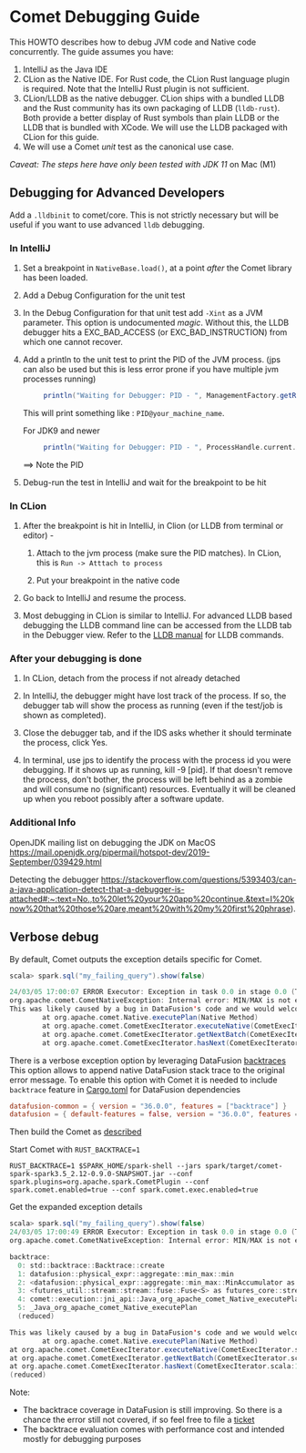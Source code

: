 <!--
Licensed to the Apache Software Foundation (ASF) under one
or more contributor license agreements.  See the NOTICE file
distributed with this work for additional information
regarding copyright ownership.  The ASF licenses this file
to you under the Apache License, Version 2.0 (the
"License"); you may not use this file except in compliance
with the License.  You may obtain a copy of the License at

  http://www.apache.org/licenses/LICENSE-2.0

Unless required by applicable law or agreed to in writing,
software distributed under the License is distributed on an
"AS IS" BASIS, WITHOUT WARRANTIES OR CONDITIONS OF ANY
KIND, either express or implied.  See the License for the
specific language governing permissions and limitations
under the License.
-->

# Comet Debugging Guide

This HOWTO describes how to debug JVM code and Native code concurrently. The guide assumes you have:

1. IntelliJ as the Java IDE
2. CLion as the Native IDE. For Rust code, the CLion Rust language plugin is required. Note that the
   IntelliJ Rust plugin is not sufficient.
3. CLion/LLDB as the native debugger. CLion ships with a bundled LLDB and the Rust community has
   its own packaging of LLDB (`lldb-rust`). Both provide a better display of Rust symbols than plain
   LLDB or the LLDB that is bundled with XCode. We will use the LLDB packaged with CLion for this guide.
4. We will use a Comet _unit_ test as the canonical use case.

_Caveat: The steps here have only been tested with JDK 11_ on Mac (M1)

## Debugging for Advanced Developers

Add a `.lldbinit` to comet/core. This is not strictly necessary but will be useful if you want to
use advanced `lldb` debugging.

### In IntelliJ

1. Set a breakpoint in `NativeBase.load()`, at a point _after_ the Comet library has been loaded.

1. Add a Debug Configuration for the unit test

1. In the Debug Configuration for that unit test add `-Xint` as a JVM parameter. This option is
   undocumented _magic_. Without this, the LLDB debugger hits a EXC_BAD_ACCESS (or EXC_BAD_INSTRUCTION) from
   which one cannot recover.

1. Add a println to the unit test to print the PID of the JVM process. (jps can also be used but this is less error prone if you have multiple jvm processes running)

   ```scala
        println("Waiting for Debugger: PID - ", ManagementFactory.getRuntimeMXBean().getName())
   ```

   This will print something like : `PID@your_machine_name`.

   For JDK9 and newer

   ```scala
        println("Waiting for Debugger: PID - ", ProcessHandle.current.pid)
   ```

   ==> Note the PID

1. Debug-run the test in IntelliJ and wait for the breakpoint to be hit

### In CLion

1. After the breakpoint is hit in IntelliJ, in Clion (or LLDB from terminal or editor) -

   1. Attach to the jvm process (make sure the PID matches). In CLion, this is `Run -> Atttach to process`

   1. Put your breakpoint in the native code

1. Go back to IntelliJ and resume the process.

1. Most debugging in CLion is similar to IntelliJ. For advanced LLDB based debugging the LLDB command line can be accessed from the LLDB tab in the Debugger view. Refer to the [LLDB manual](https://lldb.llvm.org/use/tutorial.html) for LLDB commands.

### After your debugging is done

1. In CLion, detach from the process if not already detached

2. In IntelliJ, the debugger might have lost track of the process. If so, the debugger tab
   will show the process as running (even if the test/job is shown as completed).

3. Close the debugger tab, and if the IDS asks whether it should terminate the process,
   click Yes.

4. In terminal, use jps to identify the process with the process id you were debugging. If
   it shows up as running, kill -9 [pid]. If that doesn't remove the process, don't bother,
   the process will be left behind as a zombie and will consume no (significant) resources.
   Eventually it will be cleaned up when you reboot possibly after a software update.

### Additional Info

OpenJDK mailing list on debugging the JDK on MacOS
<https://mail.openjdk.org/pipermail/hotspot-dev/2019-September/039429.html>

Detecting the debugger
<https://stackoverflow.com/questions/5393403/can-a-java-application-detect-that-a-debugger-is-attached#:~:text=No.,to%20let%20your%20app%20continue.&text=I%20know%20that%20those%20are,meant%20with%20my%20first%20phrase>).

## Verbose debug

By default, Comet outputs the exception details specific for Comet.

```scala
scala> spark.sql("my_failing_query").show(false)

24/03/05 17:00:07 ERROR Executor: Exception in task 0.0 in stage 0.0 (TID 0)/ 1]
org.apache.comet.CometNativeException: Internal error: MIN/MAX is not expected to receive scalars of incompatible types (Date32("NULL"), Int32(15901)).
This was likely caused by a bug in DataFusion's code and we would welcome that you file an bug report in our issue tracker
        at org.apache.comet.Native.executePlan(Native Method)
        at org.apache.comet.CometExecIterator.executeNative(CometExecIterator.scala:65)
        at org.apache.comet.CometExecIterator.getNextBatch(CometExecIterator.scala:111)
        at org.apache.comet.CometExecIterator.hasNext(CometExecIterator.scala:126)

```

There is a verbose exception option by leveraging DataFusion [backtraces](https://arrow.apache.org/datafusion/user-guide/example-usage.html#enable-backtraces)
This option allows to append native DataFusion stack trace to the original error message.
To enable this option with Comet it is needed to include `backtrace` feature in [Cargo.toml](https://github.com/apache/arrow-datafusion-comet/blob/main/core/Cargo.toml) for DataFusion dependencies

```toml
datafusion-common = { version = "36.0.0", features = ["backtrace"] }
datafusion = { default-features = false, version = "36.0.0", features = ["unicode_expressions", "backtrace"] }
```

Then build the Comet as [described](https://github.com/apache/arrow-datafusion-comet/blob/main/README.md#getting-started)

Start Comet with `RUST_BACKTRACE=1`

```console
RUST_BACKTRACE=1 $SPARK_HOME/spark-shell --jars spark/target/comet-spark-spark3.5_2.12-0.9.0-SNAPSHOT.jar --conf spark.plugins=org.apache.spark.CometPlugin --conf spark.comet.enabled=true --conf spark.comet.exec.enabled=true
```

Get the expanded exception details

```scala
scala> spark.sql("my_failing_query").show(false)
24/03/05 17:00:49 ERROR Executor: Exception in task 0.0 in stage 0.0 (TID 0)
org.apache.comet.CometNativeException: Internal error: MIN/MAX is not expected to receive scalars of incompatible types (Date32("NULL"), Int32(15901))

backtrace:
  0: std::backtrace::Backtrace::create
  1: datafusion::physical_expr::aggregate::min_max::min
  2: <datafusion::physical_expr::aggregate::min_max::MinAccumulator as datafusion_expr::accumulator::Accumulator>::update_batch
  3: <futures_util::stream::stream::fuse::Fuse<S> as futures_core::stream::Stream>::poll_next
  4: comet::execution::jni_api::Java_org_apache_comet_Native_executePlan::{{closure}}
  5: _Java_org_apache_comet_Native_executePlan
  (reduced)

This was likely caused by a bug in DataFusion's code and we would welcome that you file an bug report in our issue tracker
        at org.apache.comet.Native.executePlan(Native Method)
at org.apache.comet.CometExecIterator.executeNative(CometExecIterator.scala:65)
at org.apache.comet.CometExecIterator.getNextBatch(CometExecIterator.scala:111)
at org.apache.comet.CometExecIterator.hasNext(CometExecIterator.scala:126)
(reduced)

```

Note:

- The backtrace coverage in DataFusion is still improving. So there is a chance the error still not covered, if so feel free to file a [ticket](https://github.com/apache/arrow-datafusion/issues)
- The backtrace evaluation comes with performance cost and intended mostly for debugging purposes
